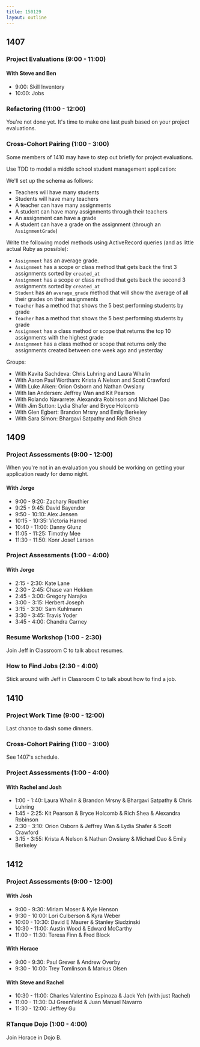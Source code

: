 ```yaml
---
title: 150129
layout: outline
---
```


## 1407

### Project Evaluations (9:00 - 11:00)

#### With Steve and Ben

* 9:00: Skill Inventory
* 10:00: Jobs

### Refactoring (11:00 - 12:00)

You're not done yet. It's time to make one last push based on your project evaluations.

### Cross-Cohort Pairing (1:00 - 3:00)

Some members of 1410 may have to step out briefly for project evaluations.

Use TDD to model a middle school student management application:

We'll set up the schema as follows:

* Teachers will have many students
* Students will have many teachers
* A teacher can have many assignments
* A student can have many assignments through their teachers
* An assignment can have a grade
* A student can have a grade on the assignment (through an `AssignmentGrade`)

Write the following model methods using ActiveRecord queries (and as little actual Ruby as possible):

* `Assignment` has an average grade.
* `Assignment` has a scope or class method that gets back the first 3 assignments sorted by `created_at`
* `Assignment` has a scope or class method that gets back the second 3 assignments sorted by `created_at`
* `Student` has an `average_grade` method that will show the average of all their grades on their assignments
* `Teacher` has a method that shows the 5 best performing students by grade
* `Teacher` has a method that shows the 5 best performing students by grade
* `Assignment` has a class method or scope that returns the top 10 assignments with the highest grade
* `Assignment` has a class method or scope that returns only the assignments created between one week ago and yesterday

Groups:

* With Kavita Sachdeva: Chris Luhring and Laura Whalin
* With Aaron Paul Wortham: Krista A Nelson and Scott Crawford
* With Luke Aiken: Orion Osborn and Nathan Owsiany
* With Ian Andersen: Jeffrey Wan and Kit Pearson
* With Rolando Navarrete: Alexandra Robinson and Michael Dao
* With Jim Sutton: Lydia Shafer and Bryce Holcomb
* With Glen Egbert: Brandon Mrsny and Emily Berkeley
* With Sara Simon: Bhargavi Satpathy and Rich Shea

## 1409

### Project Assessments (9:00 - 12:00)

When you're not in an evaluation you should be working on getting your application ready for demo night.

#### With Jorge

* 9:00 - 9:20: Zachary Routhier
* 9:25 - 9:45: David Bayendor
* 9:50 - 10:10: Alex Jensen
* 10:15 - 10:35: Victoria Harrod
* 10:40 - 11:00: Danny Glunz
* 11:05 - 11:25: Timothy Mee
* 11:30 - 11:50: Konr Josef Larson

### Project Assessments (1:00 - 4:00)

#### With Jorge

* 2:15 - 2:30: Kate Lane
* 2:30 - 2:45: Chase van Hekken
* 2:45 - 3:00: Gregory Narajka
* 3:00 - 3:15: Herbert Joseph
* 3:15 - 3:30: Sam Kuhlmann
* 3:30 - 3:45: Travis Yoder
* 3:45 - 4:00: Chandra Carney

### Resume Workshop (1:00 - 2:30)

Join Jeff in Classroom C to talk about resumes.

### How to Find Jobs (2:30 - 4:00)

Stick around with Jeff in Classroom C to talk about how to find a job.

## 1410

### Project Work Time (9:00 - 12:00)

Last chance to dash some dinners.

### Cross-Cohort Pairing (1:00 - 3:00)

See 1407's schedule.

### Project Assessments (1:00 - 4:00)

#### With Rachel and Josh

* 1:00 - 1:40: Laura Whalin & Brandon Mrsny & Bhargavi Satpathy & Chris Luhring
* 1:45 - 2:25: Kit Pearson & Bryce Holcomb & Rich Shea & Alexandra Robinson
* 2:30 - 3:10: Orion Osborn & Jeffrey Wan & Lydia Shafer & Scott Crawford
* 3:15 - 3:55: Krista A Nelson & Nathan Owsiany & Michael Dao & Emily Berkeley

## 1412

### Project Assessments (9:00 - 12:00)

#### With Josh

* 9:00 - 9:30:   Miriam Moser & Kyle Henson
* 9:30 - 10:00:  Lori Culberson & Kyra Weber
* 10:00 - 10:30: David E Maurer & Stanley Siudzinski
* 10:30 - 11:00: Austin Wood & Edward McCarthy
* 11:00 - 11:30: Teresa Finn & Fred Block

#### With Horace

* 9:00 - 9:30:   Paul Grever & Andrew Overby
* 9:30 - 10:00:  Trey Tomlinson & Markus Olsen

#### With Steve and Rachel

* 10:30 - 11:00: Charles Valentino Espinoza & Jack Yeh (with just Rachel)
* 11:00 - 11:30: DJ Greenfield & Juan Manuel Navarro
* 11:30 - 12:00: Jeffrey Gu

### RTanque Dojo (1:00 - 4:00)

Join Horace in Dojo B.
